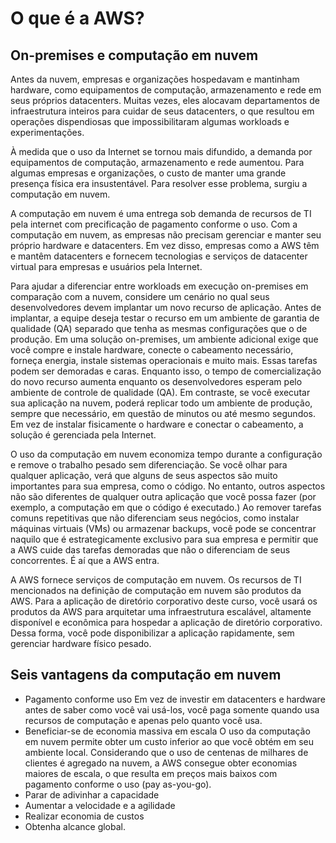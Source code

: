 # O que é a AWS?

## On-premises e computação em nuvem

Antes da nuvem, empresas e organizações hospedavam e mantinham hardware, como equipamentos de computação, armazenamento e rede em seus próprios datacenters. Muitas vezes, eles alocavam departamentos de infraestrutura inteiros para cuidar de seus datacenters, o que resultou em operações dispendiosas que impossibilitaram algumas workloads e experimentações.

À medida que o uso da Internet se tornou mais difundido, a demanda por equipamentos de computação, armazenamento e rede aumentou. Para algumas empresas e organizações, o custo de manter uma grande presença física era insustentável. Para resolver esse problema, surgiu a computação em nuvem.

A computação em nuvem é uma entrega sob demanda de recursos de TI pela internet com precificação de pagamento conforme o uso. Com a computação em nuvem, as empresas não precisam gerenciar e manter seu próprio hardware e datacenters. Em vez disso, empresas como a AWS têm e mantêm datacenters e fornecem tecnologias e serviços de datacenter virtual para empresas e usuários pela Internet.

Para ajudar a diferenciar entre workloads em execução on-premises em comparação com a nuvem, considere um cenário no qual seus desenvolvedores devem implantar um novo recurso de aplicação. Antes de implantar, a equipe deseja testar o recurso em um ambiente de garantia de qualidade (QA) separado que tenha as mesmas configurações que o de produção. Em uma solução on-premises, um ambiente adicional exige que você compre e instale hardware, conecte o cabeamento necessário, forneça energia, instale sistemas operacionais e muito mais. Essas tarefas podem ser demoradas e caras. Enquanto isso, o tempo de comercialização do novo recurso aumenta enquanto os desenvolvedores esperam pelo ambiente de controle de qualidade (QA). Em contraste, se você executar sua aplicação na nuvem, poderá replicar todo um ambiente de produção, sempre que necessário, em questão de minutos ou até mesmo segundos. Em vez de instalar fisicamente o hardware e conectar o cabeamento, a solução é gerenciada pela Internet. 

O uso da computação em nuvem economiza tempo durante a configuração e remove o trabalho pesado sem diferenciação. Se você olhar para qualquer aplicação, verá que alguns de seus aspectos são muito importantes para sua empresa, como o código. No entanto, outros aspectos não são diferentes de qualquer outra aplicação que você possa fazer (por exemplo, a computação em que o código é executado.) Ao remover tarefas comuns repetitivas que não diferenciam seus negócios, como instalar máquinas virtuais (VMs) ou armazenar backups, você pode se concentrar naquilo que é estrategicamente exclusivo para sua empresa e permitir que a AWS cuide das tarefas demoradas que não o diferenciam de seus concorrentes. É aí que a AWS entra.

A AWS fornece serviços de computação em nuvem. Os recursos de TI mencionados na definição de computação em nuvem são produtos da AWS. Para a aplicação de diretório corporativo deste curso, você usará os produtos da AWS para arquitetar uma infraestrutura escalável, altamente disponível e econômica para hospedar a aplicação de diretório corporativo. Dessa forma, você pode disponibilizar a aplicação rapidamente, sem gerenciar hardware físico pesado.

## Seis vantagens da computação em nuvem 

* Pagamento conforme uso
     Em vez de investir em datacenters e hardware antes de saber como você vai usá-los, você paga somente quando usa recursos de computação e apenas pelo quanto você usa.
* Beneficiar-se de economia massiva em escala
     O uso da computação em nuvem permite obter um custo inferior ao que você obtém em seu ambiente local. Considerando que o uso de centenas de milhares de clientes é agregado na nuvem, a AWS consegue obter economias maiores de escala, o que resulta em preços mais baixos com pagamento conforme o uso (pay as-you-go).
* Parar de adivinhar a capacidade
* Aumentar a velocidade e a agilidade
* Realizar economia de custos
* Obtenha alcance global.
  
